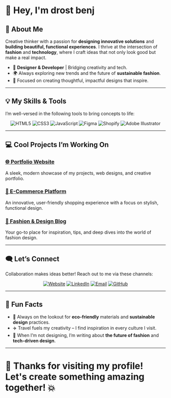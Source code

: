 # 👋 Hey, I'm drost benj

## 🚀 About Me
Creative thinker with a passion for **designing innovative solutions** and **building beautiful, functional experiences**. I thrive at the intersection of **fashion** and **technology**, where I craft ideas that not only look good but make a real impact.

- 🎨 **Designer & Developer** | Bridging creativity and tech.
- 🌍 Always exploring new trends and the future of **sustainable fashion**.
- 🌱 Focused on creating thoughtful, impactful designs that inspire.

---

## 💡 My Skills & Tools
I’m well-versed in the following tools to bring concepts to life:

<div align="center">
  <img src="https://img.shields.io/badge/HTML5-%23E34F26.svg?style=for-the-badge&logo=html5&logoColor=white" alt="HTML5" />
  <img src="https://img.shields.io/badge/CSS3-%231572B6.svg?style=for-the-badge&logo=css3&logoColor=white" alt="CSS3" />
  <img src="https://img.shields.io/badge/JavaScript-%23F7DF1E.svg?style=for-the-badge&logo=javascript&logoColor=black" alt="JavaScript" />
  <img src="https://img.shields.io/badge/Figma-%23F24E1E.svg?style=for-the-badge&logo=figma&logoColor=white" alt="Figma" />
  <img src="https://img.shields.io/badge/Shopify-%0879bf.svg?style=for-the-badge&logo=shopify&logoColor=white" alt="Shopify" />
  <img src="https://img.shields.io/badge/Adobe%20Illustrator-%23FF9A00.svg?style=for-the-badge&logo=adobeillustrator&logoColor=white" alt="Adobe Illustrator" />
</div>

---

## 💻 Cool Projects I’m Working On

### [🌐 Portfolio Website](https://example.com)
A sleek, modern showcase of my projects, web designs, and creative portfolio.

### [🛒 E-Commerce Platform](https://example.com)
An innovative, user-friendly shopping experience with a focus on stylish, functional design.

### [📝 Fashion & Design Blog](https://example.com/blog)
Your go-to place for inspiration, tips, and deep dives into the world of fashion design.

---

## 🗨️ Let’s Connect
Collaboration makes ideas better! Reach out to me via these channels:

<div align="center">
  <a href="https://example.com"><img src="https://img.shields.io/badge/Website-%23181717.svg?style=for-the-badge&logo=Google-chrome&logoColor=white" alt="Website" /></a>
  <a href="https://linkedin.com/in/yourprofile"><img src="https://img.shields.io/badge/LinkedIn-%230077B5.svg?style=for-the-badge&logo=linkedin&logoColor=white" alt="LinkedIn" /></a>
  <a href="mailto:yourname@example.com"><img src="https://img.shields.io/badge/Email-%23D14836.svg?style=for-the-badge&logo=gmail&logoColor=white" alt="Email" /></a>
  <a href="https://github.com/yourprofile"><img src="https://img.shields.io/badge/GitHub-%23121011.svg?style=for-the-badge&logo=github&logoColor=white" alt="GitHub" /></a>
</div>

---

## 🌟 Fun Facts

- 🌱 Always on the lookout for **eco-friendly** materials and **sustainable design** practices.
- ✈️ Travel fuels my creativity – I find inspiration in every culture I visit.
- 💬 When I’m not designing, I’m writing about **the future of fashion** and **tech-driven design**.

---

# 🎉 Thanks for visiting my profile! Let's create something amazing together! 💥
